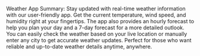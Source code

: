 Weather App Summary:
Stay updated with real-time weather information with our user-friendly app. Get the current temperature, wind speed, and humidity right at your fingertips. The app also provides an hourly forecast to help you plan your day and a 7-day forecast for a more detailed outlook. You can easily check the weather based on your live location or manually enter any city to get accurate weather updates. Perfect for those who want reliable and up-to-date weather details anytime, anywhere.

